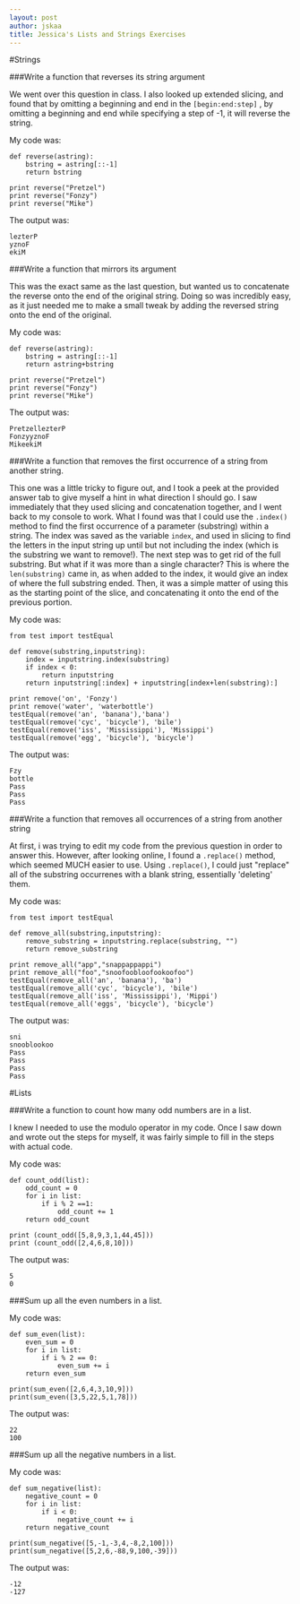 ```yaml
---
layout: post
author: jskaa
title: Jessica's Lists and Strings Exercises
---
```


#Strings

###Write a function that reverses its string argument

We went over this question in class. I also looked up extended slicing, and found that by omitting a beginning and end in the ```[begin:end:step]``` , by omitting a beginning and end while specifying a step of -1, it will reverse the string. 

My code was:

```
def reverse(astring):
    bstring = astring[::-1]
    return bstring

print reverse("Pretzel")
print reverse("Fonzy")
print reverse("Mike")
```

The output was:

```
lezterP
yznoF
ekiM
```

###Write a function that mirrors its argument

This was the exact same as the last question, but wanted us to concatenate the reverse onto the end of the original string. Doing so was incredibly easy, as it just needed me to make a small tweak by adding the reversed string onto the end of the original.

My code was:

```
def reverse(astring):
    bstring = astring[::-1]
    return astring+bstring 

print reverse("Pretzel")
print reverse("Fonzy")
print reverse("Mike")
```

The output was: 

```
PretzellezterP
FonzyyznoF
MikeekiM
```

###Write a function that removes the first occurrence of a string from another string.

This one was a little tricky to figure out, and I took a peek at the provided answer tab to give myself a hint in what direction I should go. I saw immediately that they used slicing and concatenation together, and I went back to my console to work. What I found was that I could use the ```.index()``` method to find the first occurrence of a parameter (substring) within a string. The index was saved as the variable ```index```, and used in slicing to find the letters in the input string up until but not including the index (which is the substring we want to remove!). The next step was to get rid of the full substring. But what if it was more than a single character? This is where the ```len(substring)``` came in, as when added to the index, it would give an index of where the full substring ended. Then, it was a simple matter of using this as the starting point of the slice, and concatenating it onto the end of the previous portion. 

My code was:

```
from test import testEqual

def remove(substring,inputstring):
    index = inputstring.index(substring)
    if index < 0: 
        return inputstring
    return inputstring[:index] + inputstring[index+len(substring):]

print remove('on', 'Fonzy') 
print remove('water', 'waterbottle')
testEqual(remove('an', 'banana'),'bana')
testEqual(remove('cyc', 'bicycle'), 'bile')
testEqual(remove('iss', 'Mississippi'), 'Missippi')
testEqual(remove('egg', 'bicycle'), 'bicycle')
```

The output was: 

```
Fzy
bottle
Pass
Pass
Pass
```

###Write a function that removes all occurrences of a string from another string

At first, i was trying to edit my code from the previous question in order to answer this. However, after looking online, I found a ```.replace()``` method, which seemed MUCH easier to use. Using ```.replace()```, I could just "replace" all of the substring occurrenes with a blank string, essentially 'deleting' them. 

My code was:

```
from test import testEqual

def remove_all(substring,inputstring):
    remove_substring = inputstring.replace(substring, "")
    return remove_substring

print remove_all("app","snappappappi")
print remove_all("foo","snoofoobloofookoofoo")
testEqual(remove_all('an', 'banana'), 'ba')
testEqual(remove_all('cyc', 'bicycle'), 'bile')
testEqual(remove_all('iss', 'Mississippi'), 'Mippi')
testEqual(remove_all('eggs', 'bicycle'), 'bicycle')
```

The output was:

```
sni
snooblookoo
Pass
Pass
Pass
Pass
```

#Lists

###Write a function to count how many odd numbers are in a list.

I knew I needed to use the modulo operator in my code. Once I saw down and wrote out the steps for myself, it was fairly simple to fill in the steps with actual code. 

My code was: 

```
def count_odd(list):
    odd_count = 0
    for i in list:
        if i % 2 ==1:
            odd_count += 1
    return odd_count

print (count_odd([5,8,9,3,1,44,45])) 
print (count_odd([2,4,6,8,10]))
```

The output was:

```
5
0
```

###Sum up all the even numbers in a list.

My code was:

```
def sum_even(list):
    even_sum = 0
    for i in list:
        if i % 2 == 0:
            even_sum += i
    return even_sum

print(sum_even([2,6,4,3,10,9]))
print(sum_even([3,5,22,5,1,78]))
```

The output was:

```
22
100
```

###Sum up all the negative numbers in a list.

My code was:

```
def sum_negative(list):
    negative_count = 0
    for i in list:
        if i < 0:
            negative_count += i
    return negative_count

print(sum_negative([5,-1,-3,4,-8,2,100]))
print(sum_negative([5,2,6,-88,9,100,-39]))
```

The output was:

```
-12
-127
```

